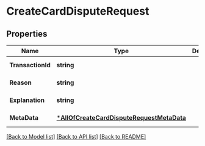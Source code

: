 # CreateCardDisputeRequest

## Properties
Name | Type | Description | Notes
------------ | ------------- | ------------- | -------------
**TransactionId** | **string** |  | [default to null]
**Reason** | **string** |  | [default to null]
**Explanation** | **string** |  | [default to null]
**MetaData** | [***AllOfCreateCardDisputeRequestMetaData**](AllOfCreateCardDisputeRequestMetaData.md) |  | [default to null]

[[Back to Model list]](../README.md#documentation-for-models) [[Back to API list]](../README.md#documentation-for-api-endpoints) [[Back to README]](../README.md)

